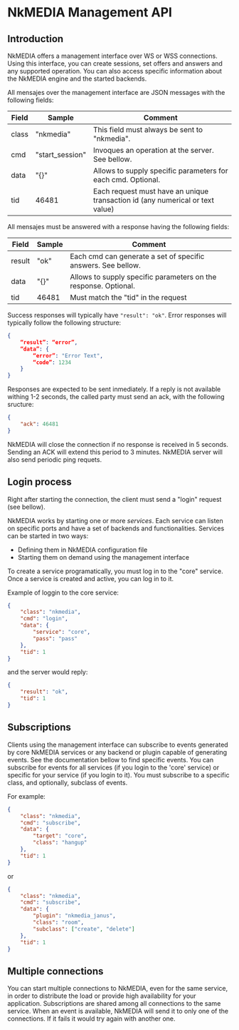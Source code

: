 # NkMEDIA Management API

## Introduction

NkMEDIA offers a management interface over WS or WSS connections. Using this interface, you can create sessions, set offers and answers and any supported operation. You can also access specific information about the NkMEDIA engine and the started backends. 

All mensajes over the management interface are JSON messages with the following fields:

Field|Sample|Comment
---|---|---
class|"nkmedia"|This field must always be sent to "nkmedia".
cmd|"start_session"|Invoques an operation at the server. See bellow.
data|"{}"|Allows to supply specific parameters for each cmd. Optional.
tid|46481|Each request must have an unique transaction id (any numerical or text value)

All mensajes must be answered with a response having the following fields:

Field|Sample|Comment
---|---|---
result|"ok"|Each cmd can generate a set of specific answers. See bellow.
data|"{}"|Allows to supply specific parameters on the response. Optional.
tid|46481|Must match the "tid" in the request

Success responses will typically have `"result": "ok"`. Error responses will typically follow the following structure:

```json
{
	“result”: “error”,
	“data”: {
		“error”: "Error Text",
		“code”: 1234
	}
}
```


Responses are expected to be sent inmediately. If a reply is not available withing 1-2 seconds, the called party must send an ack, with the following sructure:

```json
{
	"ack": 46481
}
```

NkMEDIA will close the connection if no response is received in 5 seconds. Sending an ACK will extend this period to 3 minutes. NkMEDIA server will also send periodic ping requets.

## Login process

Right after starting the connection, the client must send a "login" request (see bellow). 

NkMEDIA works by starting one or more _services_. Each service can listen on specific ports and have a set of backends and functionalities. Services can be started in two ways:
* Defining them in NkMEDIA configuration file
* Starting them on demand using the management interface

To create a service programatically, you must log in to the "core" service. Once a service is created and active, you can log in to it. 

Example of loggin to the core service:

```json
{
	"class": "nkmedia",
	"cmd": "login",
	"data": {
		"service": "core",
		"pass": "pass"
	},
	"tid": 1
}
```

and the server would reply:
```json
{
	"result": "ok",
	"tid": 1
}
```

## Subscriptions

Clients using the management interface can subscribe to events generated by core NkMEDIA services or any backend or plugin capable of generating events.
See the documentation bellow to find specific events. You can subscribe for events for all services (if you login to the 'core' service) or specific for your service (if you login to it). You must subscribe to a specific class, and optionally, subclass of events.

For example:

```json
{
	"class": "nkmedia",
	"cmd": "subscribe",
	"data": {
		"target": "core",
		"class": "hangup"
	},
	"tid": 1
}
```

or 

```json
{
	"class": "nkmedia",
	"cmd": "subscribe",
	"data": {
		"plugin": "nkmedia_janus",
		"class": "room",
		"subclass": ["create", "delete"]
	},
	"tid": 1
}
```

## Multiple connections

You can start multiple connections to NkMEDIA, even for the same service, in order to distribute the load or provide high availability for your application.
Subscriptions are shared among all connections to the same service. When an event is available, NkMEDIA will send it to only one of the connections. If it fails it would try again with another one.














